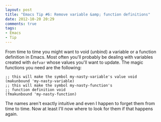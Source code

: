 ```yaml
---
layout: post
title: "Emacs Tip #6: Remove variable &amp; function definitions"
date: 2012-10-20 20:29
comments: true
tags:
- Emacs
- Tip
---
```


From time to time you might want to void (unbind) a variable or a
function definition in Emacs. Most often you'll probably be dealing
with variables created with `defvar` whose values you'll want to
update.  The magic functions you need are the following:

``` elisp
;; this will make the symbol my-nasty-variable's value void
(makunbound 'my-nasty-variable)
;; this will make the symbol my-nasty-function's
;; function definition void
(fmakunbound 'my-nasty-function)
```

The names aren't exactly intuitive and even I happen to forget them from time to
time. Now at least I'll now where to look for them if that happens
again.
